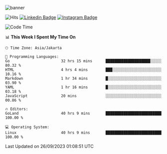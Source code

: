 ![banner](https://readme-typing-svg.herokuapp.com/?lines=Hello,+There!+👋;This+is+ryanbekhen....;Nice+to+meet+you!&center=false)

![Hits](https://hits.seeyoufarm.com/api/count/incr/badge.svg?url=https%3A%2F%2Fgithub.com%2Fryanbekhen%2Fhit-counter&count_bg=%2379C83D&title_bg=%23555555&icon=github.svg&icon_color=%23E7E7E7&title=Provile+views&edge_flat=true)
[![Linkedin Badge](https://img.shields.io/badge/-LinkedIn-0e76a8?style=flat-square&logo=Linkedin&logoColor=white)](https://linkedin.com/in/ryanbekhen)
[![Instagram Badge](https://img.shields.io/badge/-Instagram-e4405f?style=flat-square&logo=Instagram&logoColor=white)](https://instagram.com/ryanbekhen.dev/)

<!--START_SECTION:waka-->
![Code Time](http://img.shields.io/badge/Code%20Time-646%20hrs%2051%20mins-blue)

📊 **This Week I Spent My Time On** 

```text
🕑︎ Time Zone: Asia/Jakarta

💬 Programming Languages: 
Go                       32 hrs 15 mins      ████████████████████░░░░░   80.32 % 
HTML                     4 hrs 4 mins        ███░░░░░░░░░░░░░░░░░░░░░░   10.16 % 
Markdown                 1 hr 34 mins        █░░░░░░░░░░░░░░░░░░░░░░░░   03.90 % 
YAML                     1 hr 16 mins        █░░░░░░░░░░░░░░░░░░░░░░░░   03.18 % 
JavaScript               20 mins             ░░░░░░░░░░░░░░░░░░░░░░░░░   00.86 % 

🔥 Editors: 
GoLand                   40 hrs 9 mins       █████████████████████████   100.00 % 

💻 Operating System: 
Linux                    40 hrs 9 mins       █████████████████████████   100.00 % 
```


 Last Updated on 26/09/2023 01:08:51 UTC
<!--END_SECTION:waka-->
